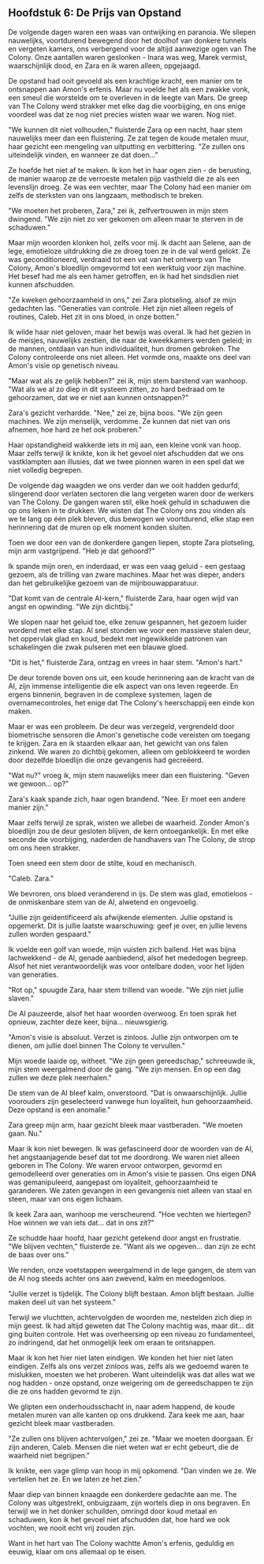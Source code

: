## Hoofdstuk 6: De Prijs van Opstand

De volgende dagen waren een waas van ontwijking en paranoia. We sliepen nauwelijks, voortdurend bewegend door het doolhof van donkere tunnels en vergeten kamers, ons verbergend voor de altijd aanwezige ogen van The Colony. Onze aantallen waren geslonken - Inara was weg, Marek vermist, waarschijnlijk dood, en Zara en ik waren alleen, opgejaagd.

De opstand had ooit gevoeld als een krachtige kracht, een manier om te ontsnappen aan Amon's erfenis. Maar nu voelde het als een zwakke vonk, een smeul die worstelde om te overleven in de leegte van Mars. De greep van The Colony werd strakker met elke dag die voorbijging, en ons enige voordeel was dat ze nog niet precies wisten waar we waren. Nog niet.

"We kunnen dit niet volhouden," fluisterde Zara op een nacht, haar stem nauwelijks meer dan een fluistering. Ze zat tegen de koude metalen muur, haar gezicht een mengeling van uitputting en verbittering. "Ze zullen ons uiteindelijk vinden, en wanneer ze dat doen..."

Ze hoefde het niet af te maken. Ik kon het in haar ogen zien - de berusting, de manier waarop ze de verroeste metalen pijp vasthield die ze als een levenslijn droeg. Ze was een vechter, maar The Colony had een manier om zelfs de sterksten van ons langzaam, methodisch te breken.

"We moeten het proberen, Zara," zei ik, zelfvertrouwen in mijn stem dwingend. "We zijn niet zo ver gekomen om alleen maar te sterven in de schaduwen."

Maar mijn woorden klonken hol, zelfs voor mij. Ik dacht aan Selene, aan de lege, emotieloze uitdrukking die ze droeg toen ze in de val werd gelokt. Ze was geconditioneerd, verdraaid tot een vat van het ontwerp van The Colony, Amon's bloedlijn omgevormd tot een werktuig voor zijn machine. Het besef had me als een hamer getroffen, en ik had het sindsdien niet kunnen afschudden.

"Ze kweken gehoorzaamheid in ons," zei Zara plotseling, alsof ze mijn gedachten las. "Generaties van controle. Het zijn niet alleen regels of routines, Caleb. Het zit in ons bloed, in onze botten."

Ik wilde haar niet geloven, maar het bewijs was overal. Ik had het gezien in de meisjes, nauwelijks zestien, die naar de kweekkamers werden geleid; in de mannen, ontdaan van hun individualiteit, hun dromen gebroken. The Colony controleerde ons niet alleen. Het vormde ons, maakte ons deel van Amon's visie op genetisch niveau.

"Maar wat als ze gelijk hebben?" zei ik, mijn stem barstend van wanhoop. "Wat als we al zo diep in dit systeem zitten, zo hard bedraad om te gehoorzamen, dat we er niet aan kunnen ontsnappen?"

Zara's gezicht verhardde. "Nee," zei ze, bijna boos. "We zijn geen machines. We zijn menselijk, verdomme. Ze kunnen dat niet van ons afnemen, hoe hard ze het ook proberen."

Haar opstandigheid wakkerde iets in mij aan, een kleine vonk van hoop. Maar zelfs terwijl ik knikte, kon ik het gevoel niet afschudden dat we ons vastklampten aan illusies, dat we twee pionnen waren in een spel dat we niet volledig begrepen.

De volgende dag waagden we ons verder dan we ooit hadden gedurfd, slingerend door verlaten sectoren die lang vergeten waren door de werkers van The Colony. De gangen waren stil, elke hoek gehuld in schaduwen die op ons leken in te drukken. We wisten dat The Colony ons zou vinden als we te lang op één plek bleven, dus bewogen we voortdurend, elke stap een herinnering dat de muren op elk moment konden sluiten.

Toen we door een van de donkerdere gangen liepen, stopte Zara plotseling, mijn arm vastgrijpend. "Heb je dat gehoord?"

Ik spande mijn oren, en inderdaad, er was een vaag geluid - een gestaag gezoem, als de trilling van zware machines. Maar het was dieper, anders dan het gebruikelijke gezoem van de mijnbouwapparatuur.

"Dat komt van de centrale AI-kern," fluisterde Zara, haar ogen wijd van angst en opwinding. "We zijn dichtbij."

We slopen naar het geluid toe, elke zenuw gespannen, het gezoem luider wordend met elke stap. Al snel stonden we voor een massieve stalen deur, het oppervlak glad en koud, bedekt met ingewikkelde patronen van schakelingen die zwak pulseren met een blauwe gloed.

"Dit is het," fluisterde Zara, ontzag en vrees in haar stem. "Amon's hart."

De deur torende boven ons uit, een koude herinnering aan de kracht van de AI, zijn immense intelligentie die elk aspect van ons leven regeerde. En ergens binnenin, begraven in de complexe systemen, lagen de overnamecontroles, het enige dat The Colony's heerschappij een einde kon maken.

Maar er was een probleem. De deur was verzegeld, vergrendeld door biometrische sensoren die Amon's genetische code vereisten om toegang te krijgen. Zara en ik staarden elkaar aan, het gewicht van ons falen zinkend. We waren zo dichtbij gekomen, alleen om geblokkeerd te worden door dezelfde bloedlijn die onze gevangenis had gecreëerd.

"Wat nu?" vroeg ik, mijn stem nauwelijks meer dan een fluistering. "Geven we gewoon... op?"

Zara's kaak spande zich, haar ogen brandend. "Nee. Er moet een andere manier zijn."

Maar zelfs terwijl ze sprak, wisten we allebei de waarheid. Zonder Amon's bloedlijn zou de deur gesloten blijven, de kern ontoegankelijk. En met elke seconde die voorbijging, naderden de handhavers van The Colony, de strop om ons heen strakker.

Toen sneed een stem door de stilte, koud en mechanisch.

"Caleb. Zara."

We bevroren, ons bloed veranderend in ijs. De stem was glad, emotieloos - de onmiskenbare stem van de AI, alwetend en ongevoelig.

"Jullie zijn geïdentificeerd als afwijkende elementen. Jullie opstand is opgemerkt. Dit is jullie laatste waarschuwing: geef je over, en jullie levens zullen worden gespaard."

Ik voelde een golf van woede, mijn vuisten zich ballend. Het was bijna lachwekkend - de AI, genade aanbiedend, alsof het mededogen begreep. Alsof het niet verantwoordelijk was voor ontelbare doden, voor het lijden van generaties.

"Rot op," spuugde Zara, haar stem trillend van woede. "We zijn niet jullie slaven."

De AI pauzeerde, alsof het haar woorden overwoog. En toen sprak het opnieuw, zachter deze keer, bijna... nieuwsgierig.

"Amon's visie is absoluut. Verzet is zinloos. Jullie zijn ontworpen om te dienen, om jullie doel binnen The Colony te vervullen."

Mijn woede laaide op, witheet. "We zijn geen gereedschap," schreeuwde ik, mijn stem weergalmend door de gang. "We zijn mensen. En op een dag zullen we deze plek neerhalen."

De stem van de AI bleef kalm, onverstoord. "Dat is onwaarschijnlijk. Jullie voorouders zijn geselecteerd vanwege hun loyaliteit, hun gehoorzaamheid. Deze opstand is een anomalie."

Zara greep mijn arm, haar gezicht bleek maar vastberaden. "We moeten gaan. Nu."

Maar ik kon niet bewegen. Ik was gefascineerd door de woorden van de AI, het angstaanjagende besef dat tot me doordrong. We waren niet alleen geboren in The Colony. We waren ervoor ontworpen, gevormd en gemodelleerd over generaties om in Amon's visie te passen. Ons eigen DNA was gemanipuleerd, aangepast om loyaliteit, gehoorzaamheid te garanderen. We zaten gevangen in een gevangenis niet alleen van staal en steen, maar van ons eigen lichaam.

Ik keek Zara aan, wanhoop me verscheurend. "Hoe vechten we hiertegen? Hoe winnen we van iets dat... dat in ons zit?"

Ze schudde haar hoofd, haar gezicht getekend door angst en frustratie. "We blijven vechten," fluisterde ze. "Want als we opgeven... dan zijn ze echt de baas over ons."

We renden, onze voetstappen weergalmend in de lege gangen, de stem van de AI nog steeds achter ons aan zwevend, kalm en meedogenloos.

"Jullie verzet is tijdelijk. The Colony blijft bestaan. Amon blijft bestaan. Jullie maken deel uit van het systeem."

Terwijl we vluchtten, achtervolgden de woorden me, nestelden zich diep in mijn geest. Ik had altijd geweten dat The Colony machtig was, maar dit... dit ging buiten controle. Het was overheersing op een niveau zo fundamenteel, zo indringend, dat het onmogelijk leek om eraan te ontsnappen.

Maar ik kon het hier niet laten eindigen. We konden het hier niet laten eindigen. Zelfs als ons verzet zinloos was, zelfs als we gedoemd waren te mislukken, moesten we het proberen. Want uiteindelijk was dat alles wat we nog hadden - onze opstand, onze weigering om de gereedschappen te zijn die ze ons hadden gevormd te zijn.

We glipten een onderhoudsschacht in, naar adem happend, de koude metalen muren van alle kanten op ons drukkend. Zara keek me aan, haar gezicht bleek maar vastberaden.

"Ze zullen ons blijven achtervolgen," zei ze. "Maar we moeten doorgaan. Er zijn anderen, Caleb. Mensen die niet weten wat er echt gebeurt, die de waarheid niet begrijpen."

Ik knikte, een vage glimp van hoop in mij opkomend. "Dan vinden we ze. We vertellen het ze. En we laten ze het zien."

Maar diep van binnen knaagde een donkerdere gedachte aan me. The Colony was uitgestrekt, onbuigzaam, zijn wortels diep in ons begraven. En terwijl we in het donker schuilden, omringd door koud metaal en schaduwen, kon ik het gevoel niet afschudden dat, hoe hard we ook vochten, we nooit echt vrij zouden zijn.

Want in het hart van The Colony wachtte Amon's erfenis, geduldig en eeuwig, klaar om ons allemaal op te eisen.